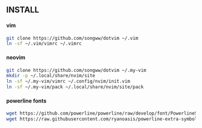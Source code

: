 ## INSTALL

#### vim
```bash
git clone https://github.com/songww/dotvim ~/.vim
ln -sf ~/.vim/vimrc ~/.vimrc
```

#### neovim
```bash
git clone https://github.com/songww/dotvim ~/.my-vim
mkdir -p ~/.local/share/nvim/site
ln -sf ~/.my-vim/vimrc ~/.config/nvim/init.vim
ln -sf ~/.my-vim/pack ~/.local/share/nvim/site/pack
```

#### powerline fonts
```bash
wget https://github.com/powerline/powerline/raw/develop/font/PowerlineSymbols.otf
wget https://raw.githubusercontent.com/ryanoasis/powerline-extra-symbols/master/PowerlineExtraSymbols.otf
```
